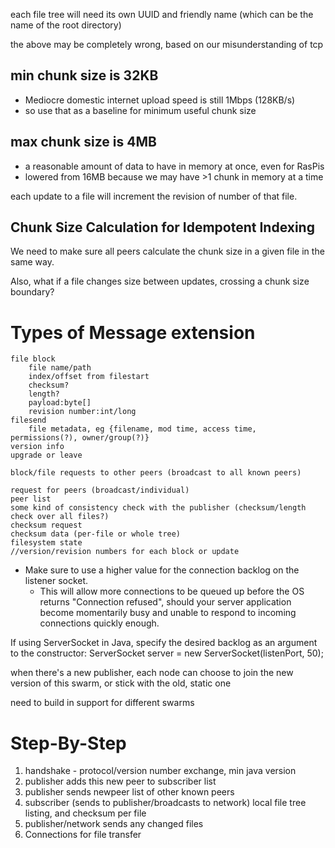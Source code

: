 <!-- MAX_CONNECTIONS
pipe
	peer
		ip address, port
listener -->

each file tree will need its own UUID and friendly name (which can be the name of the root directory)

the above may be completely wrong, based on our misunderstanding of tcp

min chunk size is 32KB
-----
* Mediocre domestic internet upload speed is still 1Mbps (128KB/s)
* so use that as a baseline for minimum useful chunk size

max chunk size is 4MB
-------
* a reasonable amount of data to have in memory at once, even for RasPis
* lowered from 16MB because we may have >1 chunk in memory at a time

each update to a file will increment the revision of number of that file.

Chunk Size Calculation for Idempotent Indexing
---------------------------------------------
We need to make sure all peers calculate the chunk size in a given file in the same way.

Also, what if a file changes size between updates, crossing a chunk size boundary?

Types of Message extension
==========================

    file block
        file name/path
        index/offset from filestart
        checksum?
        length?
        payload:byte[]
        revision number:int/long
    filesend
        file metadata, eg {filename, mod time, access time, permissions(?), owner/group(?)}
    version info
    upgrade or leave

<!-- //'haveblock' advertisements to fellow subscribed mirrors -->
    block/file requests to other peers (broadcast to all known peers)

    request for peers (broadcast/individual)
    peer list
    some kind of consistency check with the publisher (checksum/length check over all files?)
    checksum request
    checksum data (per-file or whole tree)
    filesystem state
    //version/revision numbers for each block or update

* Make sure to use a higher value for the connection backlog on the listener socket.
    * This will allow more connections to be queued up before the OS returns "Connection refused",
should your server application become momentarily busy and unable to respond to incoming connections quickly enough.

If using ServerSocket in Java, specify the desired backlog as an argument to the constructor:
    ServerSocket server = new ServerSocket(listenPort, 50);

when there's a new publisher, each node can choose to join the new version of this swarm, or stick with the old, static one

need to build in support for different swarms

Step-By-Step
============
1. handshake - protocol/version number exchange, min java version
2. publisher adds this new peer to subscriber list
3. publisher sends newpeer list of other known peers
4. subscriber (sends to publisher/broadcasts to network) local file tree listing, and checksum per file
5. publisher/network sends any changed files
6. Connections for file transfer
